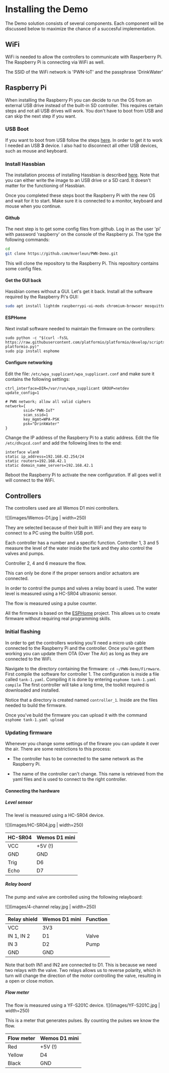 # Installing the Demo


The Demo solution consists of several components. Each component will be discussed below to maximize the chance of a succesful implementation.

## WiFi

WiFi is needed to allow the controllers to communicate with Rasperberry Pi. The Raspberry Pi is connecting via WiFi as well.

The SSID of the WiFi network is 'PWN-IoT' and the passphrase 'DrinkWater'

## Raspberry Pi

When installing the Raspberry Pi you can decide to run the OS from an external USB drive instead of the built-in SD controller. This requires certain steps and not all USB drives will work. You don't have to boot from USB and can skip the next step if you want.

### USB Boot

If you want to boot from USB follow the steps
[here](https://www.raspberrypi.org/documentation/hardware/raspberrypi/bootmodes/msd.md).
In order to get it to work I needed an USB **3** device. I also had to
disconnect all other USB devices, such as mouse and keyboard.

### Install Hassbian

The installation process of installing Hassbian is described
[here](https://www.home-assistant.io/docs/installation/hassbian/installation/).
Note that you can either write the image to an USB drive or a SD card. It doesn't matter for the functioning of Hassbian.

Once you completed these steps boot the Raspberry Pi with the new OS and wait for it to start. Make sure it is connected to a monitor, keyboard and mouse when you continue.

#### Github

The next step is to get some config files from github. Log in as the user 'pi' with password 'raspberry' on the console of the Raspberry pi. The type the following commands:

``` bash
cd
git clone https://github.com/mverleun/PWN-Demo.git
```

This will clone the repository to the Raspberry Pi. This repository contains some config files.

#### Get the GUI back

Hassbian comes without a GUI. Let's get it back. Install all the software required by the Raspberry Pi's GUI:

``` bash
sudo apt install lightdm raspberrypi-ui-mods chromium-browser mosquitto
```

#### ESPHome

Next install software needed to maintain the firmware on the controllers:

```
sudo python -c "$(curl -fsSL https://raw.githubusercontent.com/platformio/platformio/develop/scripts/get-platformio.py)"
sudo pip install esphome
```

#### Configure networking

Edit the file: `/etc/wpa_supplicant/wpa_supplicant.conf` and make sure it contains the following settings:

```
ctrl_interface=DIR=/var/run/wpa_supplicant GROUP=netdev
update_config=1

# PWN network; allow all valid ciphers
network={
        ssid="PWN-IoT"
        scan_ssid=1
        key_mgmt=WPA-PSK
        psk="DrinkWater"
}
```

Change the IP address of the Raspberry Pi to a static address. Edit the file `/etc/dhcpcd.conf` and add the following lines to the end:

```
interface wlan0
static ip_address=192.168.42.254/24
static routers=192.168.42.1
static domain_name_servers=192.168.42.1
```

Reboot the Raspberry Pi to activate the new configuration. If all goes well it will connect to the WiFi.

## Controllers


The controllers used are all Wemos D1 mini controllers.

![](images/Wemos-D1.jpg | width=250)

They are selected because of their built in WiFi and they are easy to connect to a PC using the builtin USB port.

Each controller has a number and a specific function. Controller 1, 3 and 5 measure the level of the water inside the tank and they also control the valves and pumps.

Controller 2, 4 and 6 measure the flow.

This can only be done if the proper sensors and/or actuators are connected.

In order to control the pumps and valves a relay board is used. The water level is measured using a HC-SR04 ultrasonic sensor.

The flow is measured using a pulse counter.

All the firmware is based on the [ESPHome](https://esphome.io) project. This allows us to create firmware without requiring real programming skills.

### Initial flashing

In order to get the controllers working you'll need a micro usb cable connected to the Raspberry Pi and the controller. Once you've got them working you can update them OTA (Over The Air) as long as they are connected to the WiFi.

Navigate to the directory containing the firmware: `cd ~/PWN-Demo/Firmware`.
First compile the software for controller 1. The configuration is inside a file called `tank-1.yaml`. Compiling it is done by entering `esphome tank-1.yaml compile` The first controller will take a long time, the toolkit required is downloaded and installed.

Notice that a directory is created named `controller_1`. Inside are the files needed to build the firmware.

Once you've build the firmware you can upload it with the command `esphome tank-1.yaml upload`

### Updating firmware

Whenever you change some settings of the firware you can update it over the air.
There are some restrictions to this process:

-   The controller has to be connected to the same network as the Raspberry Pi.

-   The name of the controller can't change. This name is retrieved from the
    yaml files and is used to connect to the right controller.

#### Connecting the hardware

##### Level sensor

The level is measured using a HC-SR04 device.

![](images/HC-SR04.jpg | width=250)

| HC-SR04 | Wemos D1 mini |
|---------|---------------|
| VCC     | +5V (!)       |
| GND     | GND           |
| Trig    | D6            |
| Echo    | D7            |

##### Relay board

The pump and valve are controlled using the following relayboard:

![](images/4-channel relay.jpg | width=250)

| Relay shield | Wemos D1 mini | Function |
|--------------|---------------|----------|
| VCC          | 3V3           |          |
| IN 1, IN 2   | D1            | Valve    |
| IN 3         | D2            | Pump     |
| GND          | GND           |          |

Note that both IN1 and IN2 are connected to D1. This is because we need two relays with the valve. Two relays allows us to reverse polarity, which in turn will change the direction of the motor controlling the valve, resulting in a open or close motion.

##### Flow meter

The flow is measured using a YF-S201C device. 
![](images/YF-S201C.jpg | width=250)

This is a meter that generates pulses. By counting the pulses we know the
flow.

| Flow meter | Wemos D1 mini |
|------------|---------------|
| Red        | +5V (!)       |
| Yellow     | D4            |
| Black      | GND           |


